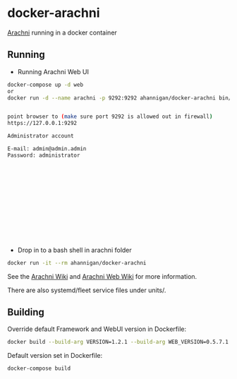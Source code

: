 # docker-arachni

[Arachni](http://www.arachni-scanner.com/) running in a docker container

## Running

- Running Arachni Web UI
```bash
docker-compose up -d web
or
docker run -d --name arachni -p 9292:9292 ahannigan/docker-arachni bin/arachni_web -o 0.0.0.0


point browser to (make sure port 9292 is allowed out in firewall)
https://127.0.0.1:9292

Administrator account

E-mail: admin@admin.admin
Password: administrator


```
<br><br>
<br>
<br>
<br>
<br>
<br>
<br>
<br>
<br>


- Drop in to a bash shell in arachni folder
```bash
docker run -it --rm ahannigan/docker-arachni
```

See the [Arachni Wiki](https://github.com/Arachni/arachni/wiki) and [Arachni Web Wiki](https://github.com/Arachni/arachni-ui-web/wiki) for more information.

There are also systemd/fleet service files under units/.

## Building

Override default Framework and WebUI version in Dockerfile:
```bash
docker build --build-arg VERSION=1.2.1 --build-arg WEB_VERSION=0.5.7.1 -t arachni .
```

Default version set in Dockerfile:
```bash
docker-compose build
```
